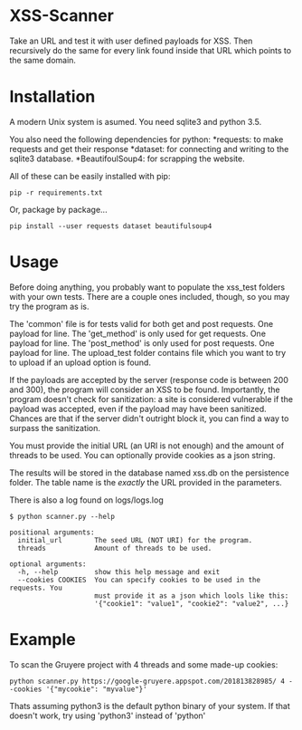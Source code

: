 XSS-Scanner
===========
Take an URL and test it with user defined payloads for XSS. Then recursively do the same 
for every link found inside that URL which points to the same domain.

Installation
============
A modern Unix system is asumed. You need sqlite3 and python 3.5. 

You also need the following dependencies for python:
    *requests: to make requests and get their response
    *dataset: for connecting and writing to the sqlite3 database.
    *BeautifoulSoup4: for scrapping the website. 

All of these can be easily installed with pip:
```
pip -r requirements.txt
```

Or, package by package...
```
pip install --user requests dataset beautifulsoup4
```

Usage 
=====
Before doing anything, you probably want to populate the xss_test folders with your
own tests. There are a couple ones included, though, so you may try the program as is.

The 'common' file is for tests valid for both get and post requests. One payload for line.
The 'get_method' is only used for get requests. One payload for line.
The 'post_method' is only used for post requests. One payload for line.
The upload_test folder contains file which you want to try to upload if an upload option is found.

If the payloads are accepted by the server (response code is between 200 and 300), the program
will consider an XSS to be found. Importantly, the program doesn't check for sanitization:
a site is considered vulnerable if the payload was accepted, even if the payload may have been
sanitized. Chances are that if the server didn't outright block it, you can find a way to surpass
the sanitization. 

You must provide the initial URL (an URI is not enough) and the amount of threads
to be used. You can optionally provide cookies as a json string.

The results will be stored in the database named xss.db on the persistence folder.
The table name is the *exactly* the URL provided in the parameters.

There is also a log found on logs/logs.log

```
$ python scanner.py --help

positional arguments:
  initial_url        The seed URL (NOT URI) for the program.
  threads            Amount of threads to be used.

optional arguments:
  -h, --help         show this help message and exit
  --cookies COOKIES  You can specify cookies to be used in the requests. You
                     must provide it as a json which lools like this:
                     '{"cookie1": "value1", "cookie2": "value2", ...}
```

Example
=======

To scan the Gruyere project with 4 threads and some made-up cookies:
```
python scanner.py https://google-gruyere.appspot.com/201813828985/ 4 --cookies '{"mycookie": "myvalue"}'
```

Thats assuming python3 is the default python binary of your system. If that doesn't work,
try using 'python3' instead of 'python'
